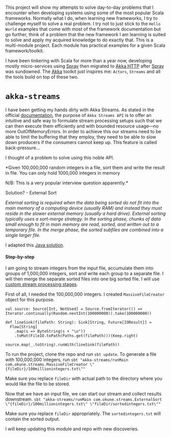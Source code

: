 This project will show my attempts to solve day-to-day problems that I encounter when developing systems using some of the most popular Scala frameworks. Normally what I do, when learning new frameworks, I try to challenge myself to solve a real problem. I try not to just stick to the `Hello World` examples that come with most of the framework documentation but go further, think of a problem that the new framework I am learning is suited to solve and apply my acquired knowledge to do exactly that. This is a multi-module project. Each module has practical examples for a given Scala framework/toolkit.

I have been tinkering with Scala for more than a year now, developing mostly micro-services using [Spray](http://www.spray.io) then migrated to [Akka HTTP](http://doc.akka.io/docs/akka-http/current/scala/http) after [Spray](http://www.spray.io) was sundowned. The [Akka](http://www.akka.io) toolkit just inspires me: `Actors`, `Streams` and all the tools build on top of these two.

# `akka-streams`

I have been getting my hands dirty with Akka Streams. As stated in the official [documentation](http://doc.akka.io/docs/akka/current/scala/stream/stream-introduction.html), the purpose of `Akka Streams API` is to offer an intuitive and safe way to formulate stream processing setups such that we can then execute them efficiently and with bounded resource usage—no more OutOfMemoryErrors. In order to achieve this our streams need to be able to limit the buffering that they employ, they need to be able to slow down producers if the consumers cannot keep up. This feature is called back-pressure...

I thought of a problem to solve using this noble API.

*Given 100,000,000 random integers in a file, sort them and write the result in file. You can only hold 1000,000 integers in memory

N/B: This is a very popular interview question apparently.*

Solution? - External Sort

*External sorting is required when the data being sorted do not fit into the main memory of a computing device (usually RAM) and instead they must reside in the slower external memory (usually a hard drive). External sorting typically uses a sort-merge strategy. In the sorting phase, chunks of data small enough to fit in main memory are read, sorted, and written out to a temporary file. In the merge phase, the sorted subfiles are combined into a single larger file.*

I adapted this [Java solution](http://www.ashishsharma.me/2011/08/external-merge-sort.html?m=1).

#### Step-by-step

I am going to stream integers from the input file, accumulate them into groups of 1,000,000 integers, sort and write each group to a separate file. I will then merge the separate sorted files into one big sorted file. I will use [custom stream processing stages](http://doc.akka.io/docs/akka/current/scala/stream/stream-customize.html#custom-processing-with-graphstage).  

First of all, I needed the 100,000,000 integers. I created `MassiveFileCreator` object for this purpose.

    val source: Source[Int, NotUsed] = Source.fromIterator(() => Iterator.continually(Random.nextInt(100000000)).take(100000000))

    def lineSink(filePath: String): Sink[String, Future[IOResult]] =
      Flow[String]
        .map(s => ByteString(s + "\n"))
        .toMat(FileIO.toPath(Paths.get(filePath)))(Keep.right)

    source.map(_.toString).runWith(lineSink(filePath))

To run the project, clone the repo and run `sbt update`. To generate a file with 100,000,000 integers, run `sbt "akka-streams/runMain com.okune.streams.MassiveFileCreator \"{fileDir}/100millionintegers.txt\""`

Make sure you replace `fileDir` with actual path to the directory where you would like the file to be stored.

Now that we have an input file, we can start our stream and collect results downstream.
`sbt "akka-streams/runMain com.okune.streams.ExternalSort \"{fileDir}/100millionintegers.txt\" \"fileDir/sortedintegers.txt\""`

Make sure you replace `fileDir` appropriately. The `sortedintegers.txt` will contain the sorted output.

I will keep updating this module and repo with new discoveries.
